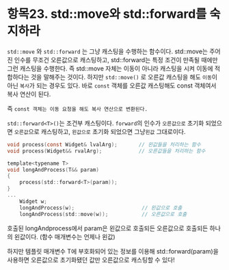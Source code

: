 # 항목23. std::move와 std::forward를 숙지하라

`std::move` 와 `std::forward` 는 그냥 캐스팅을 수행하는 함수이다. std::move는 주어진 인수를 무조건 오른값으로 캐스팅하고, std::forward는 특정 조건이 만족될 때에만 그런 캐스팅을 수행한다. 즉 std::move 자체는 이동이 아니라 캐스팅을 시켜 이동에 적합하다는 것을 말해주는 것이다. 하지만 `std::move()` 로 오른값 캐스팅을 해도 `이동`이 아닌 `복사`가 되는 경우도 있다. 바로 `const` 객체를 오른값 캐스팅해도 const 객체여서 복사 연산이 된다.

즉 `const 객체는 이동 요청을 해도 복사 연산으로 변환된다.`



`std::forward<T>()`는 조건부 캐스팅이다. `forward`의 인수가 `오른값으로` 초기화 되었으면 `오른값`으로 캐스팅하고, `왼값으로` 초기화 되었으면 그냥`왼값` 그대로이다.

```c
void process(const Widget& lvalArg);       // 왼값들을 처리하는 함수
void process(Widget&& rvalArg);            // 오른값들을 처리하는 함수

template<typename T>
void longAndProcess(T&& param)
{
    process(std::forward<T>(param));
}
...
    Widget w;
	longAndProcess(w);						// 왼값으로 호출
	longAndProcess(std::move(w));			// 오른값으로 호출
```

호출된 longAndprocess에서 param은 왼값으로 호출되든 오른값으로 호출되든 하나의 왼값이다. (함수 매개변수는 언제나 왼값)

하지만 템플릿 매개변수 T에 부호화되어 있는 정보를 이용해 std::forward<T>(param)을 사용하면 오른값으로 초기화됐던 값만 오른값으로 캐스팅할 수 있다!


